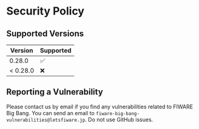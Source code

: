 # Security Policy

## Supported Versions

| Version  | Supported          |
| -------- | ------------------ |
| 0.28.0   | :white_check_mark: |
| < 0.28.0 | :x:                |

## Reporting a Vulnerability

Please contact us by email if you find any vulnerabilities related to FIWARE Big Bang.
You can send an email to `fiware-big-bang-vulnerabilities@letsfiware.jp`. Do not use GitHub issues.
